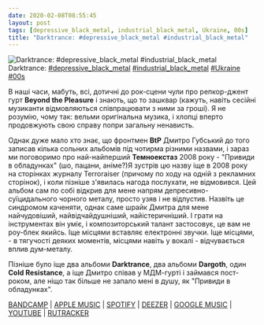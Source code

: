 ```yaml
---
date: 2020-02-08T08:55:45
layout: post
tags: [depressive_black_metal, industrial_black_metal, Ukraine, 00s]
title: "Darktrance: #depressive_black_metal #industrial_black_metal"
---
```

![Darktrance: #depressive_black_metal #industrial_black_metal](https://res.cloudinary.com/vast-space-unexplored/image/upload/q_auto,dpr_auto,w_auto/photos/photo_878_08-02-2020_08-55-45.jpg)
Darktrance: [#depressive_black_metal](/tags/#depressive_black_metal) [#industrial_black_metal](/tags/#industrial_black_metal) [#Ukraine](/tags/#Ukraine) [#00s](/tags/#00s)

В наші часи, мабуть, всі, дотичні до рок-сцени чули про репкор-джент гурт **Beyond the Pleasure** і знають, що то зашквар (кажуть, навіть сесійні музиканти відмовляються співпрацювати з ними за гроші). Я не розумію, чому так: вельми оригінальна музика, і хлопці вперто продовжують свою справу попри загальну ненависть.

Однак дуже мало хто знає, що фронтмен **BtP** Дмитро Губський до того записав кілька сольних альбомів під чотирма різними назвами, і зараз ми поговоримо про най-найперший **Темноекстаз** 2008 року - &quot;Привиди в обладунках&quot; (шо, пацани, аніме?)Я зустрів цю назву іще в 2008 року на сторінках журналу  Terroraiser (причому по ходу на одній з рекламних сторінок), і коли пізніше з&#39;явилась нагода послухати, не відмовився. Цей альбом сам по собі відкрив для мене напрям депресивно-суїцидального чорного металу, просто узяв і не відпустив. Назвіть це синдромом каченяти, однак саме шрайк Дмитра для мене найчудовіший, найвідчайдушніший, найістеричніший. І грати на інструментах він уміє, і композиторський талант застосовує, це вам не роу-блек якийсь. Іще місцями вставляє електронні звучки. Іще місцями, - в тягучості деяких моментів, місцями навіть у вокалі - відчувається вплив дум-металу.

Пізніше було іще два альбоми **Darktrance**, два альбоми **Dargoth**, один **Cold Resistance**, а іще Дмитро співав у МДМ-гурті і займався пост-роком, але ніщо так більше не запало мені в душу, як &quot;Привиди в обладунках&quot;.

[BANDCAMP](https://badmoodmanmusic.bandcamp.com/album/ghosts-in-the-shells) \| [APPLE MUSIC](https://music.apple.com/ca/album/ghosts-in-the-shells/1455219418) \| [SPOTIFY](https://open.spotify.com/album/7L3J8qw5J4sH47smYYjV01) \| [DEEZER](https://www.deezer.com/album/88955702?utm_source=deezer&amp;utm_content=album-88955702&amp;utm_term=1601611822_1581144847&amp;utm_medium=web) \| [GOOGLE MUSIC](https://play.google.com/music/m/Becedicpyve2n6stxtxtya2vpqy?t=Ghosts_in_the_Shells_-_Darktrance) \| [YOUTUBE](https://www.youtube.com/playlist?list=OLAK5uy_lPPHRxkfzmw2lZC60TEDlXf6uHPNs5EjQ) \| [RUTRACKER](https://rutracker.org/forum/viewtopic.php?t=2492744)